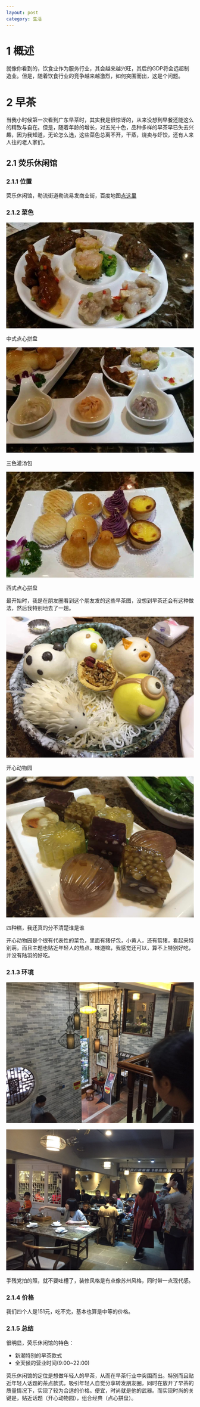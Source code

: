 ```yaml
---
layout: post
category: 生活
---
```


# 1 概述
就像你看到的，饮食业作为服务行业，其会越来越兴旺，其后的GDP将会远超制造业。但是，随着饮食行业的竞争越来越激烈，如何突围而出，这是个问题。

# 2 早茶
当我小时候第一次看到广东早茶时，其实我是很惊讶的，从来没想到早餐还能这么的精致与自在。但是，随着年龄的增长，对五光十色，品种多样的早茶早已失去兴趣，因为我知道，无论怎么选，这些菜色总离不开，干蒸，烧卖与虾饺，还有人来人往的老人家们。

## 2.1 荧乐休闲馆

### 2.1.1 位置
荧乐休闲馆，勒流街道勒流易发商业街，百度地图[点这里](http://j.map.baidu.com/U1N19)

### 2.1.2 菜色

![](/assets/img/14598659751346.jpg)

中式点心拼盘

![](/assets/img/14598660049892.jpg)

三色灌汤包

![](/assets/img/14598660342281.jpg)

西式点心拼盘

最开始时，我是在朋友圈看到这个朋友发的这些早茶图，没想到早茶还会有这种做法，然后我特别地去了一趟。

![](/assets/img/14598662498793.jpg)

开心动物园

![](/assets/img/14598662698286.jpg)

四种糕，我还真的分不清楚谁是谁

开心动物园是个很有代表性的菜色，里面有猪仔包，小黄人，还有箭猪，看起来特别萌，而且主题也贴近年轻人的热点。味道嘛，我感觉还可以，算不上特别好吃，并没有陆羽的好吃。

### 2.1.3 环境

![](/assets/img/14598665309538.jpg)

![](/assets/img/14598665392893.jpg)

手残党拍的照，就不要吐槽了，装修风格是有点像苏州风格，同时带一点现代感。

### 2.1.4 价格
我们四个人是151元，吃不完，基本也算是中等的价格。

### 2.1.5 总结
很明显，荧乐休闲馆的特色：

* 新潮特别的早茶款式
* 全天候的营业时间(9:00~22:00)

荧乐休闲馆的定位是想做年轻人的早茶，从而在早茶行业中突围而出。特别而且贴近年轻人话题的茶点款式，吸引年轻人自觉分享转发朋友圈，同时在放开了早茶的质量情况下，实现了较为合适的价格。便宜，时尚就是他的武器。而实现时尚的关键是，贴近话题（开心动物园），组合经典（点心拼盘）。

